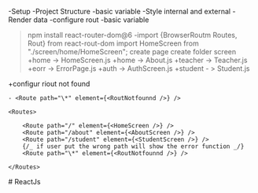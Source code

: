 -Setup
-Project Structure
-basic variable
-Style internal and external
-Render data
-configure rout
-basic variable

> npm install react-router-dom@6
> -import {BrowserRoutm Routes, Rout} from react-rout-dom
> import HomeScreen from "./screen/home/HomeScreen";
> create page
> create folder screen
> +home -> HomeScreen.js
> +home -> About.js
> +teacher -> Teacher.js
> +eorr -> ErrorPage.js
> +auth -> AuthScreen.js
> +student - > Student.js

+configur riout not found

    - <Route path="\*" element={<RoutNotfounnd />} />

<BrowserRouter>

    <Routes>

        <Route path="/" element={<HomeScreen />} />
        <Route path="/about" element={<AboutScreen />} />
        <Route path="/student" element={<StudentScreen />} />
        {/_ if user put the wrong path will show the error function _/}
        <Route path="\*" element={<RoutNotfounnd />} />

    </Routes>

</BrowserRouter>
# ReactJs
